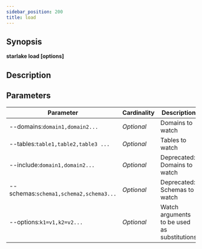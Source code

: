 ```yaml
---
sidebar_position: 200
title: load
---
```



## Synopsis

**starlake load [options]**

## Description


## Parameters

Parameter|Cardinality|Description
---|---|---
--domains:`domain1,domain2...`|*Optional*|Domains to watch
--tables:`table1,table2,table3 ...`|*Optional*|Tables to watch
--include:`domain1,domain2...`|*Optional*|Deprecated: Domains to watch
--schemas:`schema1,schema2,schema3...`|*Optional*|Deprecated: Schemas to watch
--options:`k1=v1,k2=v2...`|*Optional*|Watch arguments to be used as substitutions

